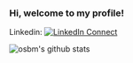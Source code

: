 ### Hi, welcome to my profile!

Linkedin: [![LinkedIn Connect](https://img.shields.io/badge/%20-Connect-black?color=14171A&labelColor=212121&logo=linkedin&logoColor=ffcc80)](https://www.linkedin.com/in/osman-bayram-648883200/)

![osbm's github stats](https://github-readme-stats.vercel.app/api?username=osbm&show_icons=true&title_color=58a6ff&icon_color=69ba52&text_color=f0f6fc&bg_color=0d1117&hide_border=true)
